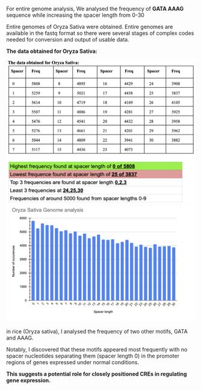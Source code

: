 For entire genome analysis, We analysed the frequency of **GATA AAAG** sequence while increasing the spacer length from 0-30

Entire genomes of Oryza Sativa were obtained.
Entire genomes are available in the fastq format so there were several stages of complex codes needed for conversion and output of usable data.

**The data obtained for Oryza Sativa:**

![Data Table](images/2.1.png)
![Bar Graph](images/2.2.png)

in rice (Oryza sativa), I analysed the frequency of two other motifs, GATA and AAAG. 

Notably, I discovered that these motifs appeared most frequently with no spacer nucleotides separating them (spacer length 0) in the promoter regions of genes expressed under normal conditions. 

**This suggests a potential role for closely positioned CREs in regulating gene expression.**


